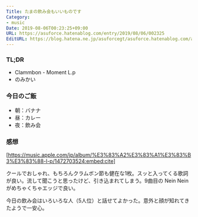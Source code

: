 ```yaml
---
Title: たまの飲み会もいいものです
Category:
- music
Date: 2019-08-06T00:23:25+09:00
URL: https://asuforce.hatenablog.com/entry/2019/08/06/002325
EditURL: https://blog.hatena.ne.jp/asuforcegt/asuforce.hatenablog.com/atom/entry/26006613387714302
---
```


### TL;DR

- Clammbon - Moment L.p 
- のみかい

### 今日のご飯

- 朝：バナナ
- 昼：カレー
- 夜：飲み会

### 感想


[https://music.apple.com/jp/album/%E3%83%A2%E3%83%A1%E3%83%B3%E3%83%88-l-p/1472703524:embed:cite]


クールでおしゃれ、もちろんクラムボン節も健在な1枚。スッと入ってくる歌詞が良い。流して聞こうと思ったけど、引き込まれてしまう。9曲目の Nein Nein がめちゃくちゃエッジで良い。

今日の飲み会はいろいろな人（5人位）と話せてよかった。意外と顔が知れてきたようで一安心。
